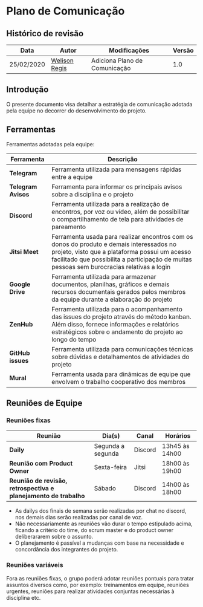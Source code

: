 # Plano de Comunicação

## Histórico de revisão

| Data       | Autor                                        | Modificações                        | Versão |
| ---------- | -------------------------------------------- | ----------------------------------- | ------ |
| 25/02/2020 | [Welison Regis](https://github.com/WelisonR) | Adiciona Plano de Comunicação       | 1.0    |

## Introdução

O presente documento visa detalhar a estratégia de comunicação adotada pela equipe no decorrer do desenvolvimento do projeto.

## Ferramentas

Ferramentas adotadas pela equipe:

| Ferramenta          | Descrição                                                                                                                                                                                                                                |
| ------------------- | ---------------------------------------------------------------------------------------------------------------------------------------------------------------------------------------------------------------------------------------- |
| **Telegram**        | Ferramenta utilizada para mensagens rápidas entre a equipe                                                                                                                                                                               |
| **Telegram Avisos** | Ferramenta para informar os principais avisos sobre a disciplina e o projeto                                                                                                                                                             |
| **Discord**         | Ferramenta utilizada para a realização de encontros, por voz ou vídeo, além de possibilitar o compartilhamento de tela para atividades de pareamento                                                                                     |
| **Jitsi Meet**      | Ferramenta usada para realizar encontros com os donos do produto e demais interessados no projeto, visto que a plataforma possui um acesso facilitado que possibilita a participação de muitas pessoas sem burocracias relativas a login |
| **Google Drive**    | Ferramenta utilizada para armazenar documentos, planilhas, gráficos e demais recursos documentais gerados pelos membros da equipe durante a elaboração do projeto                                                                        |
| **ZenHub**          | Ferramenta utilizada para o acompanhamento das issues do projeto através do método kanban. Além disso, fornece informações e relatórios estratégicos sobre o andamento do projeto ao longo do tempo                                      |
| **GitHub issues**   | Ferramenta utilizada para comunicações técnicas sobre dúvidas e detalhamentos de atividades do projeto                                                                                                                                   |
| **Mural**           | Ferramenta usada para dinâmicas de equipe que envolvem o trabalho cooperativo dos membros                                                                                                                                                |

## Reuniões de Equipe

### Reuniões fixas

| Reunião                                                          | Dia(s)            | Canal   | Horários       |
| ---------------------------------------------------------------- | ----------------- | ------- | -------------- |
| **Daily**                                                        | Segunda a segunda | Discord | 13h45 às 14h00 |
| **Reunião com Product Owner**                                    | Sexta-feira       | Jitsi   | 18h00 às 19h00 |
| **Reunião de revisão, retrospectiva e planejamento de trabalho** | Sábado            | Discord | 14h00 às 18h00 |

- As dailys dos finais de semana serão realizadas por chat no discord, nos demais dias serão realizadas por canal de voz.
- Não necessariamente as reuniões vão durar o tempo estipulado acima, ficando a critério do time, do scrum master e do product owner deliberararem sobre o assunto.
- O planejamento é passível a mudanças com base na necessidade e concordância dos integrantes do projeto.

### Reuniões variáveis

Fora as reuniões fixas, o grupo poderá adotar reuniões pontuais para tratar assuntos diversos como, por exemplo: treinamentos em equipe, reuniões urgentes, reuniões para realizar atividades conjuntas necessárias à disciplina etc.
